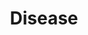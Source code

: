 ---
# This topic lives at
# https://digital.gov/topics/disease

# Topic Title
title: "Disease"

# description — keep it short and clear
# summary: ""

# Weight
weight: 1

# For more information on managing topics,
# see https://github.com/GSA/digitalgov.gov/wiki/topics
---